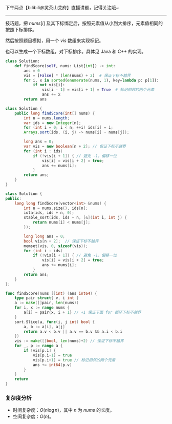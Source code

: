 下午两点【biIibiIi@灵茶山艾府】直播讲题，记得关注哦~

---

技巧题，把 $\textit{nums}[i]$ 及其下标绑定后，按照元素值从小到大排序，元素值相同的按照下标排序。

然后按照题目模拟，用一个 $\textit{vis}$ 数组来实现标记。

也可以生成一个下标数组，对下标排序。具体见 Java 和 C++ 的实现。

```py [sol1-Python3]
class Solution:
    def findScore(self, nums: List[int]) -> int:
        ans = 0
        vis = [False] * (len(nums) + 2)  # 保证下标不越界
        for i, x in sorted(enumerate(nums, 1), key=lambda p: p[1]):
            if not vis[i]:
                vis[i - 1] = vis[i + 1] = True  # 标记相邻的两个元素
                ans += x
        return ans
```

```java [sol1-Java]
class Solution {
    public long findScore(int[] nums) {
        int n = nums.length;
        var ids = new Integer[n];
        for (int i = 0; i < n; ++i) ids[i] = i;
        Arrays.sort(ids, (i, j) -> nums[i] - nums[j]);

        long ans = 0;
        var vis = new boolean[n + 2]; // 保证下标不越界
        for (int i : ids)
            if (!vis[i + 1]) { // 避免 -1，偏移一位
                vis[i] = vis[i + 2] = true;
                ans += nums[i];
            }
        return ans;
    }
}
```

```cpp [sol1-C++]
class Solution {
public:
    long long findScore(vector<int> &nums) {
        int n = nums.size(), ids[n];
        iota(ids, ids + n, 0);
        stable_sort(ids, ids + n, [&](int i, int j) {
            return nums[i] < nums[j];
        });

        long long ans = 0;
        bool vis[n + 2];  // 保证下标不越界
        memset(vis, 0, sizeof(vis));
        for (int i : ids)
            if (!vis[i + 1]) { // 避免 -1，偏移一位
                vis[i] = vis[i + 2] = true;
                ans += nums[i];
            }
        return ans;
    }
};
```

```go [sol1-Go]
func findScore(nums []int) (ans int64) {
	type pair struct{ v, i int }
	a := make([]pair, len(nums))
	for i, x := range nums {
		a[i] = pair{x, i + 1} // +1 保证下面 for 循环下标不越界
	}
	sort.Slice(a, func(i, j int) bool {
		a, b := a[i], a[j]
		return a.v < b.v || a.v == b.v && a.i < b.i
	})
	vis := make([]bool, len(nums)+2) // 保证下标不越界
	for _, p := range a {
		if !vis[p.i] {
			vis[p.i-1] = true
			vis[p.i+1] = true // 标记相邻的两个元素
			ans += int64(p.v)
		}
	}
	return
}
```

### 复杂度分析

- 时间复杂度：$O(n\log n)$，其中 $n$ 为 $\textit{nums}$ 的长度。
- 空间复杂度：$O(n)$。
